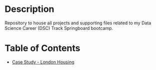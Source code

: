 # Description
Repository to house all projects and supporting files related to my Data Science Career (DSC) Track Springboard bootcamp.

# Table of Contents
* [Case Study - London Housing](london-housing)
 
